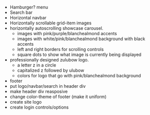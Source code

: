 - Hamburger? menu
- Search bar
- Horizontal navbar
- Horizontally scrollable grid-item images
- horizontally autoscrolling showcase carousel.
    - images with pink/purple/blanchealmond accents
    - images with white/pink/blanchealmond background with black accents
    - left and right borders for scrolling controls
    - square dots to show what image is currently being displayed
- professionally designed zulubow logo.
    - a letter z in a circle
    - capitalized z followed by ulubow
    - colors for logo that go with pink/blanchealmond background
- footer
- put logo/navbar/search in header div
- make header div reasposive
- change color-theme of footer (make it uniform)
- create site logo
- create login controls/options
